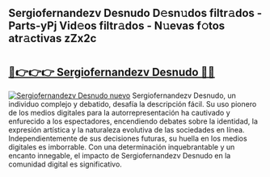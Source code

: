 ## Sergiofernandezv Desnudo D𝚎sn𝚞dos filtr𝚊dos - Parts-yPj Vid𝚎os filtr𝚊dos - N𝚞evas f𝚘tos atr𝚊ctivas zZx2c

# <h2><a href="http://mb4uiya.tromn.icu/?c=Sergiofernandezv+Desnudo">🔗👉👉👉 Sergiofernandezv Desnudo 🔗🔗</a></h2>

[![Sergiofernandezv Desnudo nuevo](https://i.imgur.com/pEAQMta.gif)](http://mb4uiya.tromn.icu/?c=Sergiofernandezv+Desnudo)
Sergiofernandezv Desnudo, un individuo complejo y debatido, desafía la descripción fácil. Su uso pionero de los medios digitales para la autorrepresentación ha cautivado y enfurecido a los espectadores, encendiendo debates sobre la identidad, la expresión artística y la naturaleza evolutiva de las sociedades en línea. Independientemente de sus decisiones futuras, su huella en los medios digitales es imborrable. Con una determinación inquebrantable y un encanto innegable, el impacto de Sergiofernandezv Desnudo en la comunidad digital es significativo.
